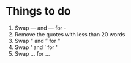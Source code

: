 # Things to do
1. Swap — and — for -
2. Remove the quotes with less than 20 words
3. Swap “ and ” for "
4. Swap ‘ and ’ for '
5. Swap … for ...
